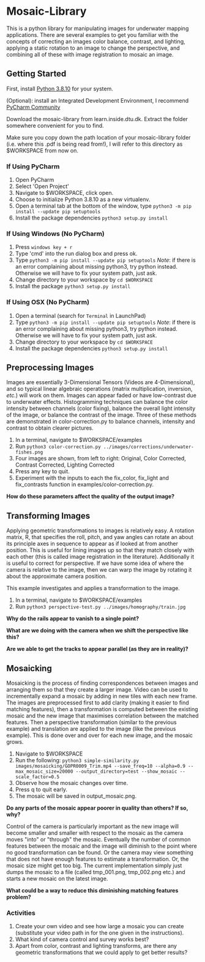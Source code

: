 # Mosaic-Library #
This is a python library for manipulating images for underwater mapping applications. There are several examples to get
you familiar with the concepts of correcting an images color balance, contrast, and lighting, applying a static rotation
to an image to change the perspective, and combining all of these with image registration to mosaic an image.

## Getting Started ##

First, install [Python 3.8.10](https://www.python.org/downloads/release/python-3810/) for your system.

(Optional): install an Integrated Development Environment, I recommend [PyCharm Community](https://www.jetbrains.com/pycharm/download)

Download the mosaic-library from learn.inside.dtu.dk. Extract the folder somewhere convenient for you to find.

Make sure you copy down the path location of your mosaic-library folder (i.e. where this .pdf is being read from!), I will refer to this directory as $WORKSPACE from now on.

### If Using PyCharm ###

1. Open PyCharm
2. Select 'Open Project'
3. Navigate to $WORKSPACE, click open.
4. Choose to initialize Python 3.8.10 as a new virtualenv.
5. Open a terminal tab at the bottom of the window, type `python3 -m pip install --update pip setuptools`
6. Install the package dependencies `python3 setup.py install`

### If Using Windows (No PyCharm) ###

1. Press `windows key + r`
2. Type 'cmd' into the run dialog box and press ok.
3. Type `python3 -m pip install --update pip setuptools`
   *Note*: if there is an error complaining about missing python3, try python instead. Otherwise we will have to fix your system path, just ask.
4. Change directory to your workspace by `cd $WORKSPACE`
5. Install the package `python3 setup.py install`

### If Using OSX (No PyCharm) ###

1. Open a terminal (search for `Terminal` in LaunchPad)
2. Type `python3 -m pip install --update pip setuptools`
   *Note*: if there is an error complaining about missing python3, try python instead. Otherwise we will have to fix your system path, just ask.
3. Change directory to your workspace by `cd $WORKSPACE`
4. Install the package dependencies `python3 setup.py install`


## Preprocessing Images ##
Images are essentially 3-Dimensional Tensors (Videos are 4-Dimensional), and so typical linear algebraic operations (matrix 
multiplication, inversion, *etc.*) will work on them. Images can appear faded or have low-contrast due to underwater
effects. Histogramming techniques can balance the color intensity between channels (color fixing), balance the overall
light intensity of the image, or balance the contrast of the image. Three of these methods are demonstrated in color-correction.py
to balance channels, intensity and contrast to obtain clearer pictures.

1. In a terminal, navigate to $WORKSPACE/examples
2. Run `python3 color-correction.py ../images/corrections/underwater-fishes.png`
3. Four images are shown, from left to right: Original, Color Corrected, Contrast Corrected, Lighting Corrected
4. Press any key to quit.   
5. Experiment with the inputs to each the fix_color, fix_light and fix_contrasts function in examples/color-correction.py.

**How do these parameters affect the quality of the output image?**

## Transforming Images ##
Applying geometric transformations to images is relatively easy. A rotation matrix, R, that specifies the roll, pitch, and yaw
angles can rotate an about its principle axes in sequence to appear as if looked at from another position. This is useful
for lining images up so that they match closely with each other (this is called image registration in the literature). Additionally it is useful
to correct for perspective. If we have some idea of where the camera is relative to the image, then we can warp the image
by rotating it about the approximate camera position.

This example investigates and applies a transformation to the image.

1. In a terminal, navigate to $WORKSPACE/examples
2. Run `python3 perspective-test.py ../images/homography/train.jpg`

**Why do the rails appear to vanish to a single point?**

**What are we doing with the camera when we shift the perspective like this?**

**Are we able to get the tracks to appear parallel (as they are in reality)?**


## Mosaicking ##
Mosaicking is the process of finding correspondences between images and arranging them so that they create a larger image.
Video can be used to incrementally expand a mosaic by adding in new tiles with each new frame. The images are preprocessed first
to add clarity (making it easier to find matching features), then a transformation is computed between the existing mosaic
and the new image that maximises correlation between the matched features. Then a perspective transformation (similar to
the previous example) and translation are applied to the image (like the previous example). This is done over and over for each
new image, and the mosaic grows.

1. Navigate to $WORKSPACE
2. Run the following: `python3 simple-similarity.py images/mosaicking/GOPR0009_Trim.mp4 --save_freq=10 --alpha=0.9 --max_mosaic_size=20000 --output_directory=test --show_mosaic --scale_factor=0.5`
3. Observe how the mosaic changes over time.
4. Press q to quit early.
5. The mosaic will be saved in output_mosaic.png.

**Do any parts of the mosaic appear poorer in quality than others? If so, why?**

Control of the camera is particularly important as the new image will become smaller and smaller with respect to the mosaic
as the camera moves "into" or "through" the mosaic. Eventually the number of common features between the mosaic and the image
will diminish to the point where no good transformation can be found. Or the camera may view something that does not have enough
features to estimate a transformation. Or, the mosaic size might get too big. 
The current implementation simply just dumps the mosaic to a file (called tmp_001.png, tmp_002.png etc.) and starts a new mosaic on the latest image.

**What could be a way to reduce this diminishing matching features problem?**

### Activities ###
1. Create your own video and see how large a mosaic you can create (substitute your video path in for the one given in the instructions).
2. What kind of camera control and survey works best?
3. Apart from color, contrast and lighting transforms, are there any geometric transformations that we could apply to get better results?   
